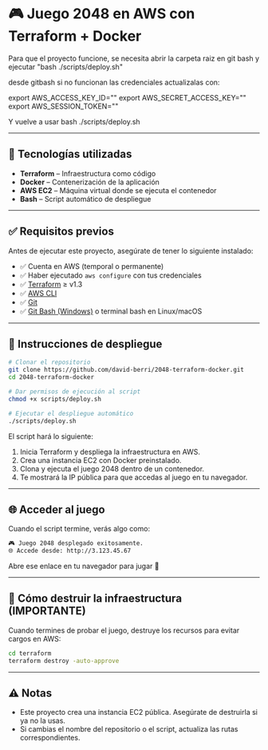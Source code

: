 # 🎮 Juego 2048 en AWS con Terraform + Docker

Para que el proyecto funcione, se necesita abrir la carpeta raiz en git bash y ejecutar "bash ./scripts/deploy.sh"

desde gitbash si no funcionan las credenciales actualizalas con:

export AWS_ACCESS_KEY_ID=""
export AWS_SECRET_ACCESS_KEY=""
export AWS_SESSION_TOKEN=""

Y vuelve a usar bash ./scripts/deploy.sh

---

## 📌 Tecnologías utilizadas

- **Terraform** – Infraestructura como código
- **Docker** – Contenerización de la aplicación
- **AWS EC2** – Máquina virtual donde se ejecuta el contenedor
- **Bash** – Script automático de despliegue

---

## ✅ Requisitos previos

Antes de ejecutar este proyecto, asegúrate de tener lo siguiente instalado:

- ✅ Cuenta en AWS (temporal o permanente)
- ✅ Haber ejecutado `aws configure` con tus credenciales
- ✅ [Terraform](https://www.terraform.io/downloads) ≥ v1.3
- ✅ [AWS CLI](https://docs.aws.amazon.com/cli/latest/userguide/install-cliv2.html)
- ✅ [Git](https://git-scm.com/)
- ✅ [Git Bash (Windows)](https://gitforwindows.org/) o terminal bash en Linux/macOS

---

## 🚀 Instrucciones de despliegue

```bash
# Clonar el repositorio
git clone https://github.com/david-berri/2048-terraform-docker.git
cd 2048-terraform-docker

# Dar permisos de ejecución al script
chmod +x scripts/deploy.sh

# Ejecutar el despliegue automático
./scripts/deploy.sh
```

El script hará lo siguiente:

1. Inicia Terraform y despliega la infraestructura en AWS.
2. Crea una instancia EC2 con Docker preinstalado.
3. Clona y ejecuta el juego 2048 dentro de un contenedor.
4. Te mostrará la IP pública para que accedas al juego en tu navegador.

---

## 🌐 Acceder al juego

Cuando el script termine, verás algo como:

```bash
🎮 Juego 2048 desplegado exitosamente.
🌐 Accede desde: http://3.123.45.67
```

Abre ese enlace en tu navegador para jugar 🎉

---

## 🧼 Cómo destruir la infraestructura (IMPORTANTE)

Cuando termines de probar el juego, destruye los recursos para evitar cargos en AWS:

```bash
cd terraform
terraform destroy -auto-approve
```

---

## ⚠️ Notas

- Este proyecto crea una instancia EC2 pública. Asegúrate de destruirla si ya no la usas.
- Si cambias el nombre del repositorio o el script, actualiza las rutas correspondientes.
